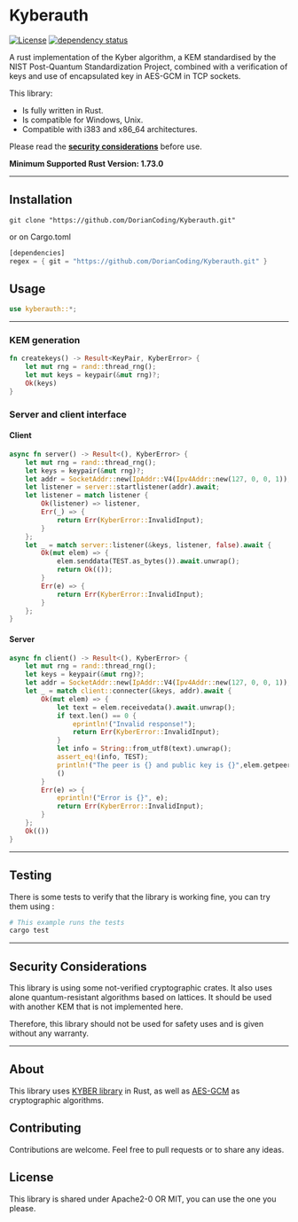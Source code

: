 # Kyberauth
[![License](https://img.shields.io/crates/l/pqc_kyber)](https://github.com/DorianCoding/Kyberauth/blob/main/LICENSE-MIT)
[![dependency status](https://deps.rs/repo/github/DorianCoding/Kyberauth/status.svg)](https://deps.rs/repo/github/DorianCoding/Kyberauth)

A rust implementation of the Kyber algorithm, a KEM standardised by the NIST Post-Quantum Standardization Project, combined with a verification of keys and use of encapsulated key in AES-GCM in TCP sockets.

This library:
* Is fully written in Rust.
* Is compatible for Windows, Unix.
* Compatible with i383 and x86_64 architectures.


Please read the [**security considerations**](#security-considerations) before use.

**Minimum Supported Rust Version: 1.73.0**

---

## Installation

```shell
git clone "https://github.com/DorianCoding/Kyberauth.git"
```

or on Cargo.toml

```rust
[dependencies]
regex = { git = "https://github.com/DorianCoding/Kyberauth.git" }
```

## Usage 

```rust
use kyberauth::*;
```
---
### KEM generation

```rust
fn createkeys() -> Result<KeyPair, KyberError> {
    let mut rng = rand::thread_rng();
    let mut keys = keypair(&mut rng)?;
    Ok(keys)
}
```
### Server and client interface

#### Client

```rust
async fn server() -> Result<(), KyberError> {
    let mut rng = rand::thread_rng();
    let keys = keypair(&mut rng)?;
    let addr = SocketAddr::new(IpAddr::V4(Ipv4Addr::new(127, 0, 0, 1)), 43050);
    let listener = server::startlistener(addr).await;
    let listener = match listener {
        Ok(listener) => listener,
        Err(_) => {
            return Err(KyberError::InvalidInput);
        }
    };
    let _ = match server::listener(&keys, listener, false).await {
        Ok(mut elem) => {
            elem.senddata(TEST.as_bytes()).await.unwrap();
            return Ok(());
        }
        Err(e) => {
            return Err(KyberError::InvalidInput);
        }
    };
}
```
#### Server

```rust
async fn client() -> Result<(), KyberError> {
    let mut rng = rand::thread_rng();
    let keys = keypair(&mut rng)?;
    let addr = SocketAddr::new(IpAddr::V4(Ipv4Addr::new(127, 0, 0, 1)), 43050);
    let _ = match client::connecter(&keys, addr).await {
        Ok(mut elem) => {
            let text = elem.receivedata().await.unwrap();
            if text.len() == 0 {
                eprintln!("Invalid response!");
                return Err(KyberError::InvalidInput);
            }
            let info = String::from_utf8(text).unwrap();
            assert_eq!(info, TEST);
            println!("The peer is {} and public key is {}",elem.getpeer(),String::from_utf8(elem.getpeerkey(false).unwrap()).unwrap());
            ()
        }
        Err(e) => {
            eprintln!("Error is {}", e);
            return Err(KyberError::InvalidInput);
        }
    };
    Ok(())
}
```

---
## Testing

There is some tests to verify that the library is working fine, you can try them using :

```bash
# This example runs the tests
cargo test
```

---

## Security Considerations 

This library is using some not-verified cryptographic crates. It also uses alone quantum-resistant algorithms based on lattices. It should be used with another KEM that is not implemented here.

Therefore, this library should not be used for safety uses and is given without any warranty.

---

## About

This library uses [KYBER library](https://github.com/Argyle-Software/kyber#about) in Rust, as well as [AES-GCM](https://docs.rs/aes-gcm/latest/aes_gcm/) as cryptographic algorithms.

## Contributing 

Contributions are welcome. Feel free to pull requests or to share any ideas.

## License

This library is shared under Apache2-0 OR MIT, you can use the one you please.